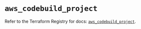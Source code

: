 # `aws_codebuild_project`

Refer to the Terraform Registry for docs: [`aws_codebuild_project`](https://registry.terraform.io/providers/hashicorp/aws/6.17.0/docs/resources/codebuild_project).
